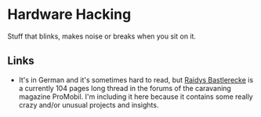 # Hardware Hacking

Stuff that blinks, makes noise or breaks when you sit on it.

## Links

* It's in German and it's sometimes hard to read, but [Raidys Bastlerecke](https://www.promobil.de/forum/threads/33585-Raidys-Bastlerecke) is a currently 104 pages long thread in the forums of the caravaning magazine ProMobil. 
  I'm including it here because it contains some really crazy and/or unusual projects and insights.
